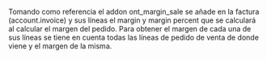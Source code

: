 Tomando como referencia el addon ont_margin_sale se añade en la factura (account.invoice) y sus líneas el margin y margin percent que se calculará al calcular el margen del pedido.
Para obtener el margen de cada una de sus líneas se tiene en cuenta todas las líneas de pedido de venta de donde viene y el margen de la misma.
